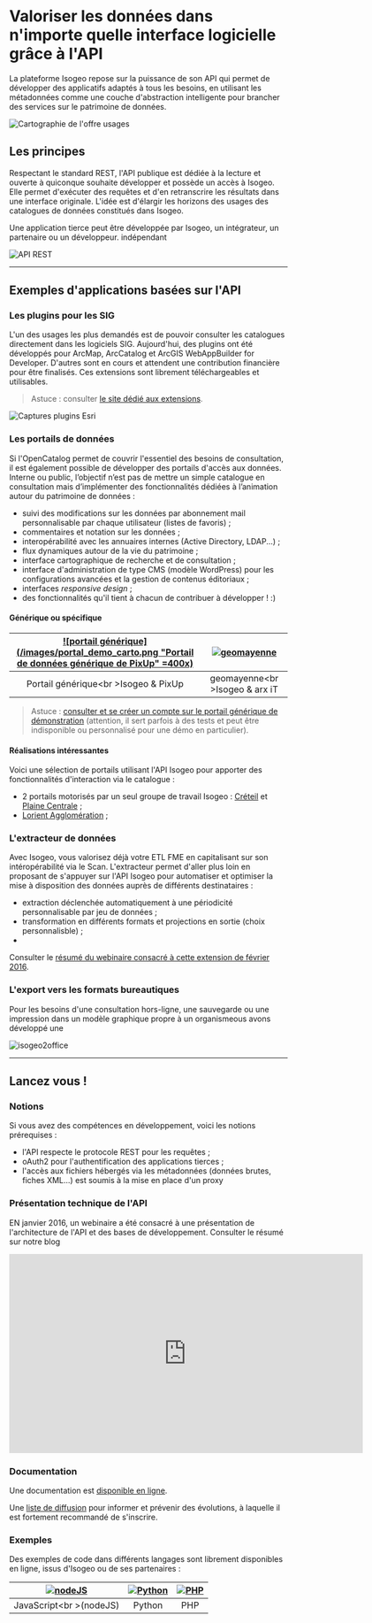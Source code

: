 # Valoriser les données dans n'importe quelle interface logicielle grâce à l'API

La plateforme Isogeo repose sur la puissance de son API qui permet de développer des applicatifs adaptés à tous les besoins, en utilisant les métadonnées comme une couche d'abstraction intelligente pour brancher des services sur le patrimoine de données.

![Cartographie de l'offre usages](/images/schema_CartoOffre.png "Une plateforme orientée usages")

## Les principes

Respectant le standard REST,  l'API publique est dédiée à la lecture et ouverte à quiconque souhaite développer et possède un accès à Isogeo. Elle permet d'exécuter des requêtes et d'en retranscrire les résultats dans une interface originale. L'idée est d'élargir les horizons des usages des catalogues de données constitués dans Isogeo.

Une application tierce peut être développée par Isogeo, un intégrateur, un partenaire ou un développeur. indépendant

![API REST](/images/api_rest.png "Une API REST déployée dans le cloud Azure")

____

## Exemples d'applications basées sur l'API

### Les plugins pour les SIG

L'un des usages les plus demandés est de pouvoir consulter les catalogues directement dans les logiciels SIG. Aujourd'hui, des plugins ont été développés pour ArcMap, ArcCatalog et ArcGIS WebAppBuilder for Developer. D'autres sont en cours et attendent une contribution financière pour être finalisés. Ces extensions sont librement téléchargeables et utilisables.

> Astuce : consulter [le site dédié aux extensions](http://www.isogeo.com/applications/).

![Captures plugins Esri](http://www.isogeo.com/_medias/images/applications/portfolio/2widget-plugin.png "Captures d'écran du plugin pour ArcMap et du widget pour ArcGIS WebAppBuilder")

### Les portails de données

Si l'OpenCatalog permet de couvrir l'essentiel des besoins de consultation, il est également possible de développer des portails d'accès aux données. Interne ou public, l’objectif n’est pas de mettre un simple catalogue en consultation mais d’implémenter des fonctionnalités dédiées à l’animation autour du patrimoine de données :

* suivi des modifications sur les données par abonnement mail personnalisable par chaque utilisateur (listes de favoris) ;
* commentaires et notation sur les données ;
* interopérabilité avec les annuaires internes (Active Directory, LDAP...) ;
* flux dynamiques autour de la vie du patrimoine ;
* interface cartographique de recherche et de consultation  ;
* interface d'administration de type CMS (modèle WordPress) pour les configurations avancées et la gestion de contenus éditoriaux ;
* interfaces *responsive design* ;
* des fonctionnalités qu'il tient à chacun de contribuer à développer ! :)



#### Générique ou spécifique

| [![portail générique](/images/portal_demo_carto.png  "Portail de données générique de PixUp" =400x)](http://demo.isogeo.net) | [![geomayenne](/images/portal_geomayenne_carto.png "Portail de données geomayenne d'arx iT")](https://www.geomayenne.fr) |
| :--: | :--: |
| Portail générique<br \>Isogeo & PixUp | geomayenne<br \>Isogeo & arx iT |

> Astuce : [consulter et se créer un compte sur le portail générique de démonstration](http://demo.isogeo.net/) (attention, il sert parfois à des tests et peut être indisponible ou personnalisé pour une démo en particulier).

#### Réalisations intéressantes

Voici une sélection de portails utilisant l'API Isogeo pour apporter des fonctionnalités d'interaction via le catalogue :
* 2 portails motorisés par un seul groupe de travail Isogeo :  [Créteil](http://geodata.ville-creteil.fr/) et [Plaine Centrale](http://geodata.agglo-plainecentrale94.fr/) ;
* [Lorient Agglomération](http://geolorient.isogeo.com/) ;


### L'extracteur de données

Avec Isogeo, vous valorisez déjà votre ETL FME en capitalisant sur son intéropérabilité via le Scan. L'extracteur permet d'aller plus loin en proposant de s'appuyer sur l'API Isogeo pour automatiser et optimiser la mise à disposition des données auprès de différents destinataires :

* extraction déclenchée automatiquement à une périodicité personnalisable par jeu de données ;
* transformation en différents formats et projections en sortie (choix personnalisble) ;
*


Consulter le [résumé du webinaire consacré à cette extension de février 2016](http://blog.isogeo.com/2016/03/16/retour-sur-le-webinaire-automatiser-lextraction-de-vos-donnees-sig-avec-lapi-isogeo/).


### L'export vers les formats bureautiques

Pour les besoins d'une consultation hors-ligne, une sauvegarde ou une impression dans un modèle graphique propre à un organismeous avons développé une

![isogeo2office](/images/isogeo2office_all.png "Exporter vos métadonnées dans des formats bureautiques")

____

## Lancez vous !

### Notions

Si vous avez des compétences en développement, voici les notions prérequises :
* l'API respecte le protocole REST pour les requêtes ;
* oAuth2 pour l'authentification des applications tierces ;
* l'accès aux fichiers hébergés via les métadonnées (données brutes, fiches XML...) est soumis à la mise en place d'un proxy

### Présentation technique de l'API

EN janvier 2016, un webinaire a été consacré à une présentation de l'architecture de l'API et des bases de développement. Consulter le résumé sur notre blog

<iframe width="640" height="360" src="https://www.youtube.com/embed/sOv9LeMycbo" frameborder="0" allowfullscreen></iframe>

### Documentation

Une documentation est [disponible en ligne](https://docs.google.com/document/d/11dayY1FH1NETn6mn9Pt2y3n8ywVUD0DoKbCi9ct9ZRo/edit?usp=sharing).

Une [liste de diffusion](http://eepurl.com/bfJYu9) pour informer et prévenir des évolutions, à laquelle il est fortement recommandé de s'inscrire.

### Exemples

Des exemples de code dans différents langages sont librement disponibles en ligne, issus d'Isogeo ou de ses partenaires :

| [![nodeJS](/images/logos/nodejs.png "Inventaire automatique")](https://bitbucket.org/snippets/isogeo/L8rKz) | [![Python](/images/logos/python.png "Interopérabilité des formats")](https://github.com/Guts/isogeo-api-py-minsdk) | [![PHP](/images/logos/php.png "Mises à jour automatiques")](https://github.com/pixup/isogeo-api-PHP-samples) |
| :--: | :--: | :--: |
| JavaScript<br \>(nodeJS) | Python | PHP |





